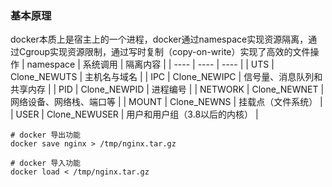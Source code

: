 
### 基本原理
docker本质上是宿主上的一个进程，docker通过namespace实现资源隔离，通过Cgroup实现资源限制，通过写时复制（copy-on-write）实现了高效的文件操作
| namespace | 系统调用  | 隔离内容  |
| ---- | ---- | ---- |
| UTS |  Clone_NEWUTS |  主机名与域名 |
| IPC |  Clone_NEWIPC |  信号量、消息队列和共享内存  |
| PID |  Clone_NEWPID |  进程编号 |
| NETWORK |  Clone_NEWNET |  网络设备、网络栈、端口等 |
| MOUNT |  Clone_NEWNS  | 挂载点（文件系统） |
| USER  | Clone_NEWUSER |  用户和用户组（3.8以后的内核） |


```shell
# docker 导出功能
docker save nginx > /tmp/nginx.tar.gz 

# docker 导入功能
docker load < /tmp/nginx.tar.gz 

```



